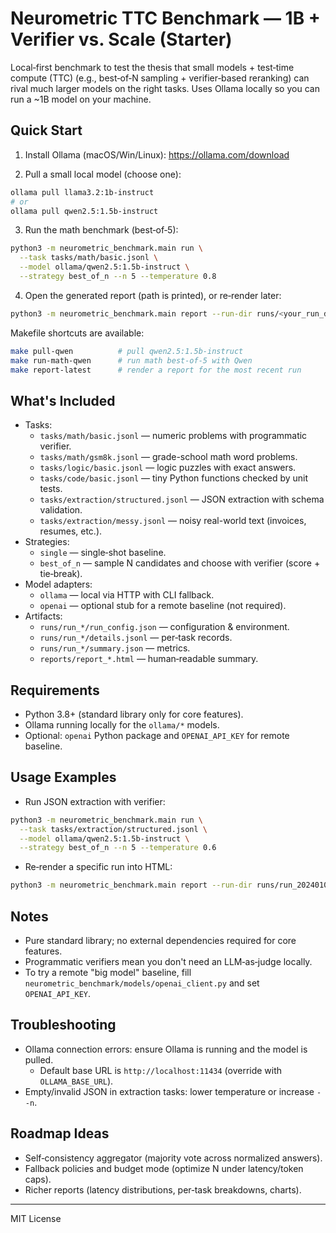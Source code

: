 # Neurometric TTC Benchmark — 1B + Verifier vs. Scale (Starter)

Local‑first benchmark to test the thesis that small models + test‑time compute (TTC)
(e.g., best‑of‑N sampling + verifier‑based reranking) can rival much larger models on
the right tasks. Uses Ollama locally so you can run a ~1B model on your machine.

## Quick Start

1) Install Ollama (macOS/Win/Linux): https://ollama.com/download

2) Pull a small local model (choose one):

```bash
ollama pull llama3.2:1b-instruct
# or
ollama pull qwen2.5:1.5b-instruct
```

3) Run the math benchmark (best‑of‑5):

```bash
python3 -m neurometric_benchmark.main run \
  --task tasks/math/basic.jsonl \
  --model ollama/qwen2.5:1.5b-instruct \
  --strategy best_of_n --n 5 --temperature 0.8
```

4) Open the generated report (path is printed), or re‑render later:

```bash
python3 -m neurometric_benchmark.main report --run-dir runs/<your_run_dir>
```

Makefile shortcuts are available:

```bash
make pull-qwen          # pull qwen2.5:1.5b-instruct
make run-math-qwen      # run math best‑of‑5 with Qwen
make report-latest      # render a report for the most recent run
```

## What's Included

- Tasks:
  - `tasks/math/basic.jsonl` — numeric problems with programmatic verifier.
  - `tasks/math/gsm8k.jsonl` — grade-school math word problems.
  - `tasks/logic/basic.jsonl` — logic puzzles with exact answers.
  - `tasks/code/basic.jsonl` — tiny Python functions checked by unit tests.
  - `tasks/extraction/structured.jsonl` — JSON extraction with schema validation.
  - `tasks/extraction/messy.jsonl` — noisy real-world text (invoices, resumes, etc.).
- Strategies:
  - `single` — single‑shot baseline.
  - `best_of_n` — sample N candidates and choose with verifier (score + tie‑break).
- Model adapters:
  - `ollama` — local via HTTP with CLI fallback.
  - `openai` — optional stub for a remote baseline (not required).
- Artifacts:
  - `runs/run_*/run_config.json` — configuration & environment.
  - `runs/run_*/details.jsonl` — per‑task records.
  - `runs/run_*/summary.json` — metrics.
  - `reports/report_*.html` — human‑readable summary.

## Requirements

- Python 3.8+ (standard library only for core features).
- Ollama running locally for the `ollama/*` models.
- Optional: `openai` Python package and `OPENAI_API_KEY` for remote baseline.

## Usage Examples

- Run JSON extraction with verifier:

```bash
python3 -m neurometric_benchmark.main run \
  --task tasks/extraction/structured.jsonl \
  --model ollama/qwen2.5:1.5b-instruct \
  --strategy best_of_n --n 5 --temperature 0.6
```

- Re‑render a specific run into HTML:

```bash
python3 -m neurometric_benchmark.main report --run-dir runs/run_20240101_123456
```

## Notes

- Pure standard library; no external dependencies required for core features.
- Programmatic verifiers mean you don't need an LLM‑as‑judge locally.
- To try a remote "big model" baseline, fill `neurometric_benchmark/models/openai_client.py` and set `OPENAI_API_KEY`.

## Troubleshooting

- Ollama connection errors: ensure Ollama is running and the model is pulled.
  - Default base URL is `http://localhost:11434` (override with `OLLAMA_BASE_URL`).
- Empty/invalid JSON in extraction tasks: lower temperature or increase `--n`.

## Roadmap Ideas

- Self‑consistency aggregator (majority vote across normalized answers).
- Fallback policies and budget mode (optimize N under latency/token caps).
- Richer reports (latency distributions, per‑task breakdowns, charts).

---

MIT License
